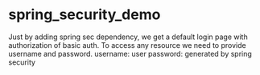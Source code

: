 # spring_security_demo
Just by adding spring sec dependency, we get a default login page with authorization of basic auth.
To access any resource we need to provide username and password.
username: user
password: generated by spring security
